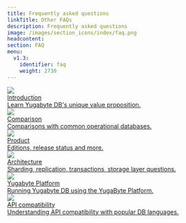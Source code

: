 ```yaml
---
title: Frequently asked questions
linkTitle: Other FAQs
description: Frequently asked questions
image: /images/section_icons/index/faq.png
headcontent:
section: FAQ
menu:
  v1.3:
    identifier: faq
    weight: 2730
---
```


<div class="row">
  <div class="col-12 col-md-6 col-lg-12 col-xl-6">
    <a class="section-link icon-offset" href="../introduction/">
      <div class="head">
        <img class="icon" src="/images/section_icons/index/introduction.png" aria-hidden="true" />       
        <div class="title">Introduction</div>
      </div>
      <div class="body">
        Learn Yugabyte DB's unique value proposition.
      </div>
    </a>
  </div>

  <div class="col-12 col-md-6 col-lg-12 col-xl-6">
    <a class="section-link icon-offset" href="../comparisons/">
      <div class="head">
        <img class="icon" src="/images/section_icons/index/comparisons.png" aria-hidden="true" />     
        <div class="title">Comparison</div>
      </div>
      <div class="body">
        Comparisons with common operational databases.
      </div>
    </a>
  </div>

  <div class="col-12 col-md-6 col-lg-12 col-xl-6">
    <a class="section-link icon-offset" href="product/">
      <div class="head">
        <img class="icon" src="/images/section_icons/introduction/core_features.png" aria-hidden="true" />       
        <div class="title">Product</div>
      </div>
      <div class="body">
        Editions, release status and more.
      </div>
    </a>
  </div>

  <div class="col-12 col-md-6 col-lg-12 col-xl-6">
    <a class="section-link icon-offset" href="architecture/">
      <div class="head">
        <img class="icon" src="/images/section_icons/index/architecture.png" aria-hidden="true" />     
        <div class="title">Architecture</div>
      </div>
      <div class="body">
        Sharding, replication, transactions, storage layer questions.
      </div>
    </a>
  </div>

  <div class="col-12 col-md-6 col-lg-12 col-xl-6">
    <a class="section-link icon-offset" href="enterprise-edition/">
      <div class="head">
        <img class="icon" src="/images/section_icons/manage/enterprise.png" aria-hidden="true" />      
        <div class="title">Yugabyte Platform</div>
      </div>
      <div class="body">
        Running Yugabyte DB using the YugaByte Platform.
      </div>
    </a>
  </div>

  <div class="col-12 col-md-6 col-lg-12 col-xl-6">
    <a class="section-link icon-offset" href="compatibility/">
      <div class="head">
        <img class="icon" src="/images/section_icons/index/api.png" aria-hidden="true" />    
        <div class="title">API compatibility</div>
      </div>
      <div class="body">
        Understanding API compatibility with popular DB languages.
      </div>
    </a>
  </div>
</div>
